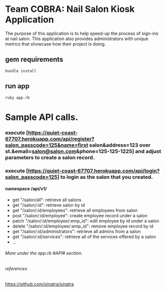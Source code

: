# Team COBRA: Nail Salon Kiosk Application

The purpose of this application is to help speed-up the process of sign-ins at nail salon. This application also provides administrators with unique metrics that showcase how their project is doing. 


## gem requirements
```
bundle install
```
## run app
```
ruby app.rb
```

# Sample API calls. 
### execute [https://quiet-coast-67707.herokuapp.com/api/register?salon_passcode=125&name=first salon&address=123 over st.&email=salon@salon.com&phone=125-125-1225] and adjust parameters to create a salon record. 
### execute [https://quiet-coast-67707.herokuapp.com/api/login?salon_passcode=125] to login as the salon that you created.

#### namespace /api/v1/
* get "/salon/all": retrieve all salons
* get "/salon/:id": retrieve salon by id
* get "/salon/:id/employees": retrieve all employees from salon
* post "/salon/:id/employee": create employee record under a salon
* patch "/salon/:id/employee/:emp_id": edit employee by id under a salon
* delete "/salon/:id/employee/:emp_id": remove employee record by id
* get "/salon/:id/administrators": retrieve all admins from a salon
* get "/salon/:id/services": retrieve all of the services offered by a salon
* ... 
###### More under the app.rb \#API\# section.




###### references 
https://github.com/sinatra/sinatra
